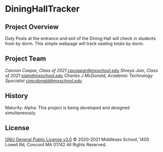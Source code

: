# DiningHallTracker

## Project Overview
Duty Posts at the entrance and exit of the Dining Hall will check in students from by dorm. This simple webpage will track seating totals by dorm.

## Project Team
*Cannon Caspar, Class of 2021 <cpcaspar@mxschool.edu>*
*Shreya Jain, Class of 2021 <sjain@mxschool.edu>*
*Charles J McDonald, Academic Technology Specialist <cjmcdonald@mxschool.edu>*

## History
Maturity: Alpha: This project is being developed and designed simultaneously.

## License
[GNU General Public License v3.0](/COPYING.txt)
© 2020-2021 Middlesex School, 1400 Lowell Rd, Concord MA 01742 All Rights Reserved.
